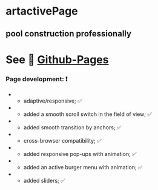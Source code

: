 # artactivePage

##  pool construction professionally

# See :link: [Github-Pages](https://maksym-rozhko.github.io/artactivePage/)
 
### Page development: :heavy_exclamation_mark: 
  * - adaptive/responsive; :white_check_mark:
  * - added a smooth scroll switch in the field of view; :white_check_mark:
  * - added smooth transition by anchors; :white_check_mark:
  * - cross-browser compatibility; :white_check_mark:
  * - added responsive pop-ups with animation; :white_check_mark:
  * - added an active burger menu with animation; :white_check_mark:
  * - added sliders; :white_check_mark:
  


